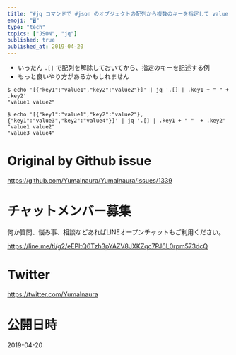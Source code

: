 ```yaml
---
title: "#jq コマンドで #json のオブジェクトの配列から複数のキーを指定して value を結合して出力する例"
emoji: "🖥"
type: "tech"
topics: ["JSON", "jq"]
published: true
published_at: 2019-04-20
---
```


- いったん `.[]` で配列を解除しておいてから、指定のキーを記述する例
- もっと良いやり方があるかもしれません
```
$ echo '[{"key1":"value1","key2":"value2"}]' | jq '.[] | .key1 + " " + .key2'
"value1 value2"
```
```
$ echo '[{"key1":"value1","key2":"value2"},{"key1":"value3","key2":"value4"}]' | jq '.[] | .key1 + " "  + .key2'
"value1 value2"
"value3 value4"
```

# Original by Github issue

https://github.com/YumaInaura/YumaInaura/issues/1339








<!-- Update From Qiita API -->

# チャットメンバー募集


何か質問、悩み事、相談などあればLINEオープンチャットもご利用ください。

https://line.me/ti/g2/eEPltQ6Tzh3pYAZV8JXKZqc7PJ6L0rpm573dcQ





# Twitter


https://twitter.com/YumaInaura


<!-- Update From Qiita API -->



# 公開日時

2019-04-20
